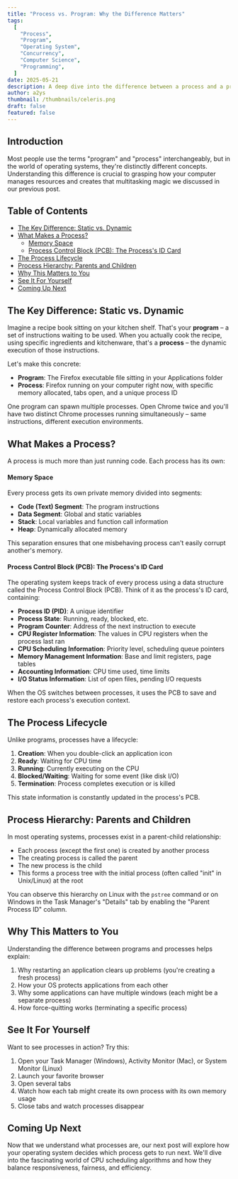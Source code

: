```yaml
---
title: "Process vs. Program: Why the Difference Matters"
tags:
  [
    "Process",
    "Program",
    "Operating System",
    "Concurrency",
    "Computer Science",
    "Programming",
  ]
date: 2025-05-21
description: A deep dive into the difference between a process and a program, and why it matters in the world of computing.
author: a2ys
thumbnail: /thumbnails/celeris.png
draft: false
featured: false
---
```


## Introduction

Most people use the terms "program" and "process" interchangeably, but in the world of operating systems, they're distinctly different concepts. Understanding this difference is crucial to grasping how your computer manages resources and creates that multitasking magic we discussed in our previous post.

## Table of Contents

- [The Key Difference: Static vs. Dynamic](#the-key-difference-static-vs-dynamic)
- [What Makes a Process?](#what-makes-a-process)
  - [Memory Space](#memory-space)
  - [Process Control Block (PCB): The Process's ID Card](#process-control-block-pcb-the-processs-id-card)
- [The Process Lifecycle](#the-process-lifecycle)
- [Process Hierarchy: Parents and Children](#process-hierarchy-parents-and-children)
- [Why This Matters to You](#why-this-matters-to-you)
- [See It For Yourself](#see-it-for-yourself)
- [Coming Up Next](#coming-up-next)

## The Key Difference: Static vs. Dynamic

Imagine a recipe book sitting on your kitchen shelf. That's your **program** – a set of instructions waiting to be used. When you actually cook the recipe, using specific ingredients and kitchenware, that's a **process** – the dynamic execution of those instructions.

Let's make this concrete:

- **Program**: The Firefox executable file sitting in your Applications folder
- **Process**: Firefox running on your computer right now, with specific memory allocated, tabs open, and a unique process ID

One program can spawn multiple processes. Open Chrome twice and you'll have two distinct Chrome processes running simultaneously – same instructions, different execution environments.

## What Makes a Process?

A process is much more than just running code. Each process has its own:

#### Memory Space

Every process gets its own private memory divided into segments:

- **Code (Text) Segment**: The program instructions
- **Data Segment**: Global and static variables
- **Stack**: Local variables and function call information
- **Heap**: Dynamically allocated memory

This separation ensures that one misbehaving process can't easily corrupt another's memory.

#### Process Control Block (PCB): The Process's ID Card

The operating system keeps track of every process using a data structure called the Process Control Block (PCB). Think of it as the process's ID card, containing:

- **Process ID (PID)**: A unique identifier
- **Process State**: Running, ready, blocked, etc.
- **Program Counter**: Address of the next instruction to execute
- **CPU Register Information**: The values in CPU registers when the process last ran
- **CPU Scheduling Information**: Priority level, scheduling queue pointers
- **Memory Management Information**: Base and limit registers, page tables
- **Accounting Information**: CPU time used, time limits
- **I/O Status Information**: List of open files, pending I/O requests

When the OS switches between processes, it uses the PCB to save and restore each process's execution context.

## The Process Lifecycle

Unlike programs, processes have a lifecycle:

1. **Creation**: When you double-click an application icon
2. **Ready**: Waiting for CPU time
3. **Running**: Currently executing on the CPU
4. **Blocked/Waiting**: Waiting for some event (like disk I/O)
5. **Termination**: Process completes execution or is killed

This state information is constantly updated in the process's PCB.

## Process Hierarchy: Parents and Children

In most operating systems, processes exist in a parent-child relationship:

- Each process (except the first one) is created by another process
- The creating process is called the parent
- The new process is the child
- This forms a process tree with the initial process (often called "init" in Unix/Linux) at the root

You can observe this hierarchy on Linux with the `pstree` command or on Windows in the Task Manager's "Details" tab by enabling the "Parent Process ID" column.

## Why This Matters to You

Understanding the difference between programs and processes helps explain:

1. Why restarting an application clears up problems (you're creating a fresh process)
2. How your OS protects applications from each other
3. Why some applications can have multiple windows (each might be a separate process)
4. How force-quitting works (terminating a specific process)

## See It For Yourself

Want to see processes in action? Try this:

1. Open your Task Manager (Windows), Activity Monitor (Mac), or System Monitor (Linux)
2. Launch your favorite browser
3. Open several tabs
4. Watch how each tab might create its own process with its own memory usage
5. Close tabs and watch processes disappear

## Coming Up Next

Now that we understand what processes are, our next post will explore how your operating system decides which process gets to run next. We'll dive into the fascinating world of CPU scheduling algorithms and how they balance responsiveness, fairness, and efficiency.

